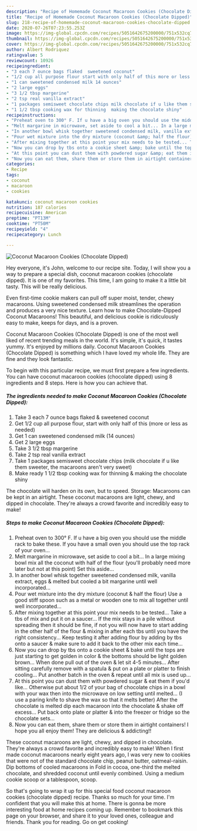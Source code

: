 ```yaml
---
description: "Recipe of Homemade Coconut Macaroon Cookies (Chocolate Dipped)"
title: "Recipe of Homemade Coconut Macaroon Cookies (Chocolate Dipped)"
slug: 218-recipe-of-homemade-coconut-macaroon-cookies-chocolate-dipped
date: 2020-07-26T07:23:55.253Z
image: https://img-global.cpcdn.com/recipes/5051642675200000/751x532cq70/coconut-macaroon-cookies-chocolate-dipped-recipe-main-photo.jpg
thumbnail: https://img-global.cpcdn.com/recipes/5051642675200000/751x532cq70/coconut-macaroon-cookies-chocolate-dipped-recipe-main-photo.jpg
cover: https://img-global.cpcdn.com/recipes/5051642675200000/751x532cq70/coconut-macaroon-cookies-chocolate-dipped-recipe-main-photo.jpg
author: Albert Rodriquez
ratingvalue: 5
reviewcount: 10926
recipeingredient:
- "3 each 7 ounce bags flaked  sweetened coconut"
- "1/2 cup all purpose flour start with only half of this more or less as needed"
- "1 can sweetened condensed milk 14 ounces"
- "2 large eggs"
- "3 1/2 tbsp margerine"
- "2 tsp real vanilla extract"
- "1 packages semisweet chocolate chips milk chocolate if u like them sweeter the macaroons arent very sweet"
- "1 1/2 tbsp cooking wax for thinning  making the chocolate shiny"
recipeinstructions:
- "Preheat oven to 300° F. If u have a big oven you should use the middle rack to bake these. If you have a small oven you should use the top rack of your oven..."
- "Melt margarine in microwave, set aside to cool a bit... In a large mixing bowl mix all the coconut with half of the flour (you&#39;ll probably need more later but not at this point) Set this aside..."
- "In another bowl whisk together sweetened condensed milk, vanilla extract, eggs &amp; melted but cooled a bit margarine until well incorporated..."
- "Pour wet mixture into the dry mixture (coconut &amp; half the flour) Use a good stiff spoon such as a metal or wooden one to mix all together until well incorporated..."
- "After mixing together at this point your mix needs to be tested... Take a tbs of mix and put it on a saucer... If the mix stays in a pile without spreading then it should be fine, if not you will now have to start adding in the other half of the flour &amp; mixing in after each tbs until you have the right consistency... Keep testing it after adding flour by adding by tbs onto a saucer &amp; make sure to add it back to the other mix each time..."
- "Now you can drop by tbs onto a cookie sheet &amp; bake until the tops are just starting to get golden in color &amp; the bottoms should be light golden brown... When done pull out of the oven &amp; let sit 4-5 minutes... After sitting carefully remove with a spatula &amp; put on a plate or platter to finish cooling... Put another batch in the oven &amp; repeat until all mix is used up..."
- "At this point you can dust them with powdered sugar &amp; eat them if you&#39;d like... Otherwise put about 1/2 of your bag of chocolate chips in a bowl with your wax then into the microwave on low setting until melted... (I use a paring knife to shave the wax so that it melts better) After the chocolate is melted dip each macaroon into the chocolate &amp; shake off excess... Put back onto plate or platter &amp; into the freezer or fridge so the chocolate sets..."
- "Now you can eat them, share them or store them in airtight containers! I hope you all enjoy them! They are delicious &amp; addicting!!"
categories:
- Recipe
tags:
- coconut
- macaroon
- cookies

katakunci: coconut macaroon cookies 
nutrition: 187 calories
recipecuisine: American
preptime: "PT13M"
cooktime: "PT50M"
recipeyield: "4"
recipecategory: Lunch

---
```



![Coconut Macaroon Cookies (Chocolate Dipped)](https://img-global.cpcdn.com/recipes/5051642675200000/751x532cq70/coconut-macaroon-cookies-chocolate-dipped-recipe-main-photo.jpg)

Hey everyone, it's John, welcome to our recipe site. Today, I will show you a way to prepare a special dish, coconut macaroon cookies (chocolate dipped). It is one of my favorites. This time, I am going to make it a little bit tasty. This will be really delicious.

Even first-time cookie makers can pull off super moist, tender, chewy macaroons. Using sweetened condensed milk streamlines the operation and produces a very nice texture. Learn how to make Chocolate-Dipped Coconut Macaroons! This beautiful, and delicious cookie is ridiculously easy to make, keeps for days, and is a proven.

Coconut Macaroon Cookies (Chocolate Dipped) is one of the most well liked of recent trending meals in the world. It's simple, it's quick, it tastes yummy. It's enjoyed by millions daily. Coconut Macaroon Cookies (Chocolate Dipped) is something which I have loved my whole life. They are fine and they look fantastic.


To begin with this particular recipe, we must first prepare a few ingredients. You can have coconut macaroon cookies (chocolate dipped) using 8 ingredients and 8 steps. Here is how you can achieve that.

<!--inarticleads1-->

##### The ingredients needed to make Coconut Macaroon Cookies (Chocolate Dipped):

1. Take 3 each 7 ounce bags flaked &amp; sweetened coconut
1. Get 1/2 cup all purpose flour, start with only half of this (more or less as needed)
1. Get 1 can sweetened condensed milk (14 ounces)
1. Get 2 large eggs
1. Take 3 1/2 tbsp margerine
1. Take 2 tsp real vanilla extract
1. Take 1 packages semisweet chocolate chips (milk chocolate if u like them sweeter, the macaroons aren&#39;t very sweet)
1. Make ready 1 1/2 tbsp cooking wax for thinning &amp; making the chocolate shiny


The chocolate will harden on its own, but to speed. Storage: Macaroons can be kept in an airtight. These coconut macaroons are light, chewy, and dipped in chocolate. They&#39;re always a crowd favorite and incredibly easy to make! 

<!--inarticleads2-->

##### Steps to make Coconut Macaroon Cookies (Chocolate Dipped):

1. Preheat oven to 300° F. If u have a big oven you should use the middle rack to bake these. If you have a small oven you should use the top rack of your oven...
1. Melt margarine in microwave, set aside to cool a bit... In a large mixing bowl mix all the coconut with half of the flour (you&#39;ll probably need more later but not at this point) Set this aside...
1. In another bowl whisk together sweetened condensed milk, vanilla extract, eggs &amp; melted but cooled a bit margarine until well incorporated...
1. Pour wet mixture into the dry mixture (coconut &amp; half the flour) Use a good stiff spoon such as a metal or wooden one to mix all together until well incorporated...
1. After mixing together at this point your mix needs to be tested... Take a tbs of mix and put it on a saucer... If the mix stays in a pile without spreading then it should be fine, if not you will now have to start adding in the other half of the flour &amp; mixing in after each tbs until you have the right consistency... Keep testing it after adding flour by adding by tbs onto a saucer &amp; make sure to add it back to the other mix each time...
1. Now you can drop by tbs onto a cookie sheet &amp; bake until the tops are just starting to get golden in color &amp; the bottoms should be light golden brown... When done pull out of the oven &amp; let sit 4-5 minutes... After sitting carefully remove with a spatula &amp; put on a plate or platter to finish cooling... Put another batch in the oven &amp; repeat until all mix is used up...
1. At this point you can dust them with powdered sugar &amp; eat them if you&#39;d like... Otherwise put about 1/2 of your bag of chocolate chips in a bowl with your wax then into the microwave on low setting until melted... (I use a paring knife to shave the wax so that it melts better) After the chocolate is melted dip each macaroon into the chocolate &amp; shake off excess... Put back onto plate or platter &amp; into the freezer or fridge so the chocolate sets...
1. Now you can eat them, share them or store them in airtight containers! I hope you all enjoy them! They are delicious &amp; addicting!!


These coconut macaroons are light, chewy, and dipped in chocolate. They&#39;re always a crowd favorite and incredibly easy to make! When I first made coconut macaroons nearly eight years ago, I was very new to cookies that were not of the standard chocolate chip, peanut butter, oatmeal-raisin. Dip bottoms of cooled macaroons in Fold in cocoa, one-third the melted chocolate, and shredded coconut until evenly combined. Using a medium cookie scoop or a tablespoon, scoop. 

So that's going to wrap it up for this special food coconut macaroon cookies (chocolate dipped) recipe. Thanks so much for your time. I'm confident that you will make this at home. There is gonna be more interesting food at home recipes coming up. Remember to bookmark this page on your browser, and share it to your loved ones, colleague and friends. Thank you for reading. Go on get cooking!
